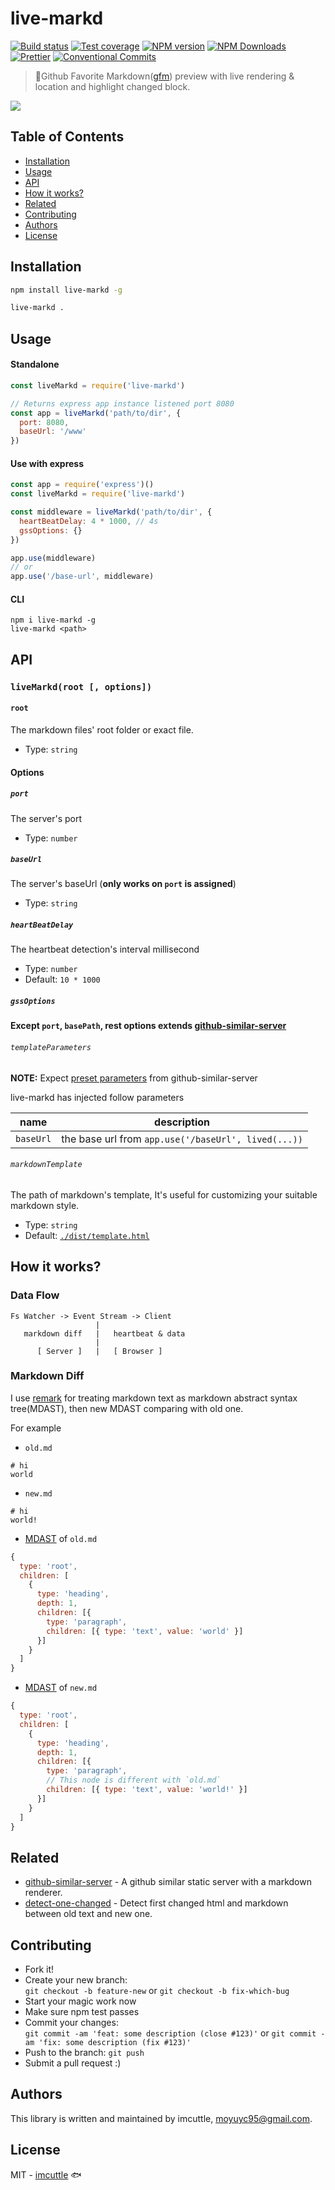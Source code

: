 # live-markd

[![Build status](https://img.shields.io/travis/imcuttle/live-markd/master.svg?style=flat-square)](https://travis-ci.org/imcuttle/live-markd)
[![Test coverage](https://img.shields.io/codecov/c/github/imcuttle/live-markd.svg?style=flat-square)](https://codecov.io/github/imcuttle/live-markd?branch=master)
[![NPM version](https://img.shields.io/npm/v/live-markd.svg?style=flat-square)](https://www.npmjs.com/package/live-markd)
[![NPM Downloads](https://img.shields.io/npm/dm/live-markd.svg?style=flat-square&maxAge=43200)](https://www.npmjs.com/package/live-markd)
[![Prettier](https://img.shields.io/badge/code_style-prettier-ff69b4.svg?style=flat-square)](https://prettier.io/)
[![Conventional Commits](https://img.shields.io/badge/Conventional%20Commits-1.0.0-yellow.svg?style=flat-square)](https://conventionalcommits.org)

> 📝Github Favorite Markdown([gfm](https://github.github.com/gfm/)) preview with live rendering & location and highlight changed block.

![](https://i.loli.net/2018/10/28/5bd58a95c6b7d.gif)

## Table of Contents

<!-- toc -->

- [Installation](#installation)
- [Usage](#usage)
- [API](#api)
- [How it works?](#how-it-works)
- [Related](#related)
- [Contributing](#contributing)
- [Authors](#authors)
- [License](#license)

<!-- tocstop -->

## Installation

```bash
npm install live-markd -g

live-markd .
```

## Usage

#### Standalone

```javascript
const liveMarkd = require('live-markd')

// Returns express app instance listened port 8080
const app = liveMarkd('path/to/dir', {
  port: 8080,
  baseUrl: '/www'
})
```

#### Use with express

```javascript
const app = require('express')()
const liveMarkd = require('live-markd')

const middleware = liveMarkd('path/to/dir', {
  heartBeatDelay: 4 * 1000, // 4s
  gssOptions: {}
})

app.use(middleware)
// or
app.use('/base-url', middleware)
```

#### CLI

```
npm i live-markd -g
live-markd <path>
```

## API

### `liveMarkd(root [, options])`

#### `root`

The markdown files' root folder or exact file.

- Type: `string`

#### Options

##### `port`

The server's port

- Type: `number`

##### `baseUrl`

The server's baseUrl (**only works on `port` is assigned**)

- Type: `string`

##### `heartBeatDelay`

The heartbeat detection's interval millisecond

- Type: `number`
- Default: `10 * 1000`

##### `gssOptions`

**Except `port`, `basePath`, rest options extends [github-similar-server](https://github.com/imcuttle/github-similar-server)**

###### `templateParameters`

**NOTE:** Expect [preset parameters](https://github.com/imcuttle/github-similar-server/blob/master/README.md#about-markdowntemplate) from github-similar-server

live-markd has injected follow parameters

| name      | description                                         |
| --------- | --------------------------------------------------- |
| `baseUrl` | the base url from `app.use('/baseUrl', lived(...))` |

###### `markdownTemplate`

The path of markdown's template, It's useful for customizing your suitable markdown style.

- Type: `string`
- Default: [`./dist/template.html`](./dist/template.html)

## How it works?

### Data Flow

```text
Fs Watcher -> Event Stream -> Client
                   |
   markdown diff   |   heartbeat & data
                   |
      [ Server ]   |   [ Browser ]
```

### Markdown Diff

I use [remark](https://github.com/remarkjs/remark) for treating markdown text as markdown abstract syntax tree(MDAST),
then new MDAST comparing with old one.

For example

- `old.md`

```
# hi
world
```

- `new.md`

```
# hi
world!
```

- [MDAST](https://github.com/syntax-tree/mdast) of `old.md`

```javascript
{
  type: 'root',
  children: [
    {
      type: 'heading',
      depth: 1,
      children: [{
        type: 'paragraph',
        children: [{ type: 'text', value: 'world' }]
      }]
    }
  ]
}
```

- [MDAST](https://github.com/syntax-tree/mdast) of `new.md`

```javascript
{
  type: 'root',
  children: [
    {
      type: 'heading',
      depth: 1,
      children: [{
        type: 'paragraph',
        // This node is different with `old.md`
        children: [{ type: 'text', value: 'world!' }]
      }]
    }
  ]
}
```

## Related

- [github-similar-server](https://github.com/imcuttle/github-similar-server) - A github similar static server with a markdown renderer.
- [detect-one-changed](https://github.com/imcuttle/detect-one-changed) - Detect first changed html and markdown between old text and new one.

## Contributing

- Fork it!
- Create your new branch:  
  `git checkout -b feature-new` or `git checkout -b fix-which-bug`
- Start your magic work now
- Make sure npm test passes
- Commit your changes:  
  `git commit -am 'feat: some description (close #123)'` or `git commit -am 'fix: some description (fix #123)'`
- Push to the branch: `git push`
- Submit a pull request :)

## Authors

This library is written and maintained by imcuttle, <a href="mailto:moyuyc95@gmail.com">moyuyc95@gmail.com</a>.

## License

MIT - [imcuttle](https://github.com/imcuttle) 🐟
